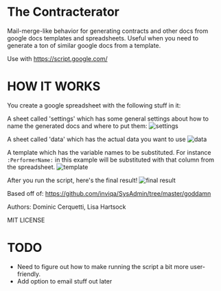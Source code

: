 # The Contracterator
Mail-merge-like behavior for generating contracts and other docs from google docs templates and spreadsheets. Useful when you need to generate a ton of similar google docs from a template. 

Use with https://script.google.com/

# HOW IT WORKS

You create a google spreadsheet with the following stuff in it:

A sheet called 'settings' which has some general settings about how to name the generated docs and where to put them:
![settings](http://i.imgur.com/WW4Rn2x.png)

A sheet called 'data' which has the actual data you want to use
![data](http://i.imgur.com/OwDRVDz.png)

A template which has the variable names to be substituted.  For instance ```:PerformerName:``` in this example will be substituted with that column from the spreadsheet.
![template](http://i.imgur.com/XpqdFmp.png)

After you run the script, here's the final result!
![final result](http://i.imgur.com/Tex37Kn.png)

Based off of:
https://github.com/inviqa/SysAdmin/tree/master/goddamn

Authors: Dominic Cerquetti, Lisa Hartsock

MIT LICENSE

# TODO
- Need to figure out how to make running the script a bit more user-friendly.
- Add option to email stuff out later

